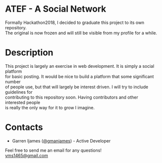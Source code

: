 # ATEF - A Social Network
Formally Hackathon2018, I decided to graduate this project to its own repository.  
The original is now frozen and will still be visible from my profile for a while.  

# Description  
This project is largely an exercise in web development. It is simply a social platform  
for basic posting. It would be nice to build a platform that some significant number  
of people use, but that will largely be interest driven. I will try to include guidelines for  
contributing to this repository soon. Having contributors and other interested people  
is really the only way for it to grow I imagine.  

# Contacts  
* Garren Ijames ([@gmanjames](https://github.com/gmanjames)) - Active Developer  

Feel free to send me an email for any questions!  
[yms1465@gmail.com](mailto:yms1465@gmail.com)
